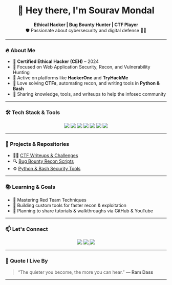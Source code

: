 <h1 align="center">👋 Hey there, I'm Sourav Mondal</h1>
<p align="center">
  <b>Ethical Hacker | Bug Bounty Hunter | CTF Player</b><br>
  🛡️ Passionate about cybersecurity and digital defense 🕵️‍♂️
</p>

---

### 🔥 About Me

- 🧠 **Certified Ethical Hacker (CEH)** – 2024  
- 🎯 Focused on Web Application Security, Recon, and Vulnerability Hunting  
- 🐞 Active on platforms like **HackerOne** and **TryHackMe**  
- 🧪 Love solving **CTFs**, automating recon, and writing tools in **Python & Bash**  
- 💬 Sharing knowledge, tools, and writeups to help the infosec community

---

### 🛠️ Tech Stack & Tools

<p align="center">
  <img src="https://img.shields.io/badge/Linux-0A0A0A?style=for-the-badge&logo=linux&logoColor=white"/>
  <img src="https://img.shields.io/badge/Burp%20Suite-orange?style=for-the-badge&logo=burpsuite&logoColor=white"/>
  <img src="https://img.shields.io/badge/Nmap-0A0A0A?style=for-the-badge&logo=nmap&logoColor=white"/>
  <img src="https://img.shields.io/badge/Wireshark-00437E?style=for-the-badge&logo=wireshark&logoColor=white"/>
  <img src="https://img.shields.io/badge/Python-0A0A0A?style=for-the-badge&logo=python&logoColor=white"/>
  <img src="https://img.shields.io/badge/Bash-121011?style=for-the-badge&logo=gnubash&logoColor=white"/>
  <img src="https://img.shields.io/badge/Metasploit-000000?style=for-the-badge&logo=metasploit&logoColor=white"/>
</p>

---

### 🚀 Projects & Repositories

- 🕵️‍♂️ [CTF Writeups & Challenges](https://github.com/sourav8497/TryHackMe-Room-Blog)  
- 🔍 [Bug Bounty Recon Scripts](https://github.com/souravmandal/Bug-Bounty-Recon)  
- ⚙️ [Python & Bash Security Tools](https://github.com/souravmandal/Security-Tools)

---

### 📚 Learning & Goals

- 🏹 Mastering Red Team Techniques  
- 🔐 Building custom tools for faster recon & exploitation  
- 📢 Planning to share tutorials & walkthroughs via GitHub & YouTube

---

### 📫 Let's Connect

<p align="center">
  <a herf="https://www.linkedin.com/in/sourav-mondal-bab332275">
    <img src="https://img.shields.io/badge/LinkedIn-0077B5?style=for-the-badge&logo=linkedin&logoColor=white"/>
  </a>
  <a href="https://hackerone.com/-HACKERONE-HANDLE">
    <img src="https://img.shields.io/badge/HackerOne-111?style=for-the-badge&logo=hackerone&logoColor=white"/>
  </a>
  <a href="mailto:souravsm3297@gmail.com">
    <img src="https://img.shields.io/badge/Email-D14836?style=for-the-badge&logo=gmail&logoColor=white"/>
  </a>
</p>

---

### 🧠 Quote I Live By
> “The quieter you become, the more you can hear.” — **Ram Dass**

---

